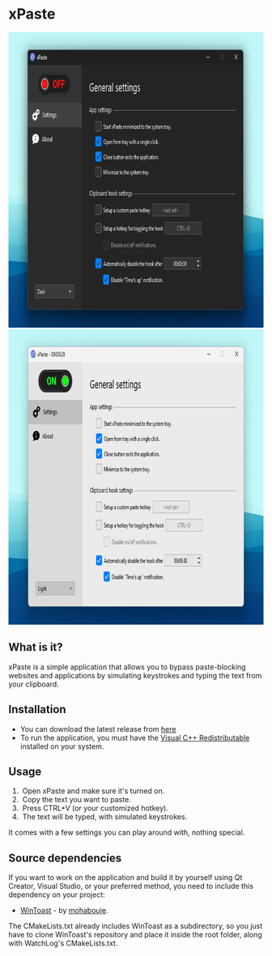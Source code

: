 # xPaste

<img src="https://github.com/diegojgb/xPaste/blob/main/screenshots/screenshot1.png" width="828" height="584">
<img src="https://github.com/diegojgb/xPaste/blob/main/screenshots/screenshot2.png" width="828" height="584">

## What is it?

xPaste is a simple application that allows you to bypass paste-blocking websites and applications by simulating keystrokes and typing the text from your clipboard.

## Installation

- You can download the latest release from [here](https://github.com/diegojgb/xPaste/releases/latest "https://github.com/diegojgb/xPaste/releases/latest")
- To run the application, you must have the [Visual C++ Redistributable](https://learn.microsoft.com/en-us/cpp/windows/latest-supported-vc-redist "https://learn.microsoft.com/en-us/cpp/windows/latest-supported-vc-redist") installed on your system.

## Usage
1. &nbsp;Open xPaste and make sure it's turned on.  
2. &nbsp;Copy the text you want to paste.  
3. &nbsp;Press CTRL+V (or your customized hotkey).  
4. &nbsp;The text will be typed, with simulated keystrokes.  

It comes with a few settings you can play around with, nothing special.

## Source dependencies

If you want to work on the application and build it by yourself using Qt Creator, Visual Studio, or your preferred method, you need to include this dependency on your project:

- [WinToast](https://github.com/mohabouje/WinToast "https://github.com/mohabouje/WinToast") - by [mohabouje](https://github.com/mohabouje "https://github.com/mohabouje").

The CMakeLists.txt already includes WinToast as a subdirectory, so you just have to clone WinToast's repository and place it inside the root folder, along with WatchLog's CMakeLists.txt.